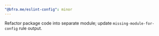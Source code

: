 ```yaml
---
"@bfra.me/eslint-config": minor
---
```


Refactor package code into separate module; update `missing-module-for-config` rule output.
  